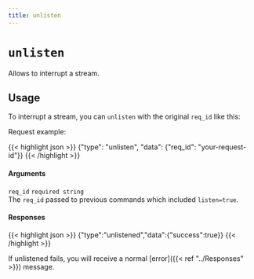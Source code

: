 ```yaml
---
title: unlisten
---
```


# `unlisten`

Allows to interrupt a stream.

## Usage

To interrupt a stream, you can `unlisten` with the original `req_id` like this:

Request example:

{{< highlight json >}}
{"type": "unlisten", "data": {"req_id": "your-request-id"}}
{{< /highlight >}}

#### Arguments

`req_id` `required string`<br>
The `req_id` passed to previous commands which included `listen=true`.

#### Responses

{{< highlight json >}}
{"type":"unlistened","data":{"success":true}}
{{< /highlight >}}

If unlistened fails, you will receive a normal [error]({{< ref "../Responses" >}}) message.